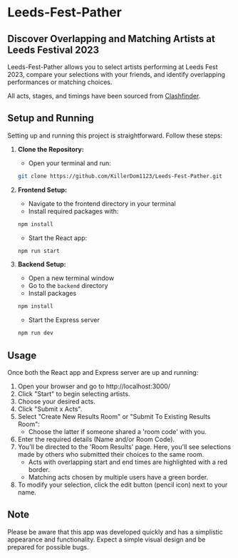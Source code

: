 # Leeds-Fest-Pather
## Discover Overlapping and Matching Artists at Leeds Festival 2023

Leeds-Fest-Pather allows you to select artists performing at Leeds Fest 2023, compare your selections with your friends, and identify overlapping performances or matching choices.

All acts, stages, and timings have been sourced from [Clashfinder](https://clashfinder.com/m/leeds23).

## Setup and Running
Setting up and running this project is straightforward. Follow these steps:

1. **Clone the Repository:**

   * Open your terminal and run:
   ```sh
   git clone https://github.com/KillerDom1123/Leeds-Fest-Pather.git
   ```
2. **Frontend Setup:**
    * Navigate to the frontend directory in your terminal
    * Install required packages with:
    ```sh
    npm install
    ```
    * Start the React app:
    ```sh
    npm run start
    ```
3. **Backend Setup:**
    * Open a new terminal window
    * Go to the `backend` directory
    * Install packages
    ```sh
    npm install
    ```
    * Start the Express server
    ```sh
    npm run dev
    ```

## Usage
Once both the React app and Express server are up and running:

1. Open your browser and go to http://localhost:3000/
2. Click "Start" to begin selecting artists.
3. Choose your desired acts.
4. Click "Submit x Acts".
5. Select "Create New Results Room" or "Submit To Existing Results Room":
   * Choose the latter if someone shared a 'room code' with you.
6. Enter the required details (Name and/or Room Code).
7. You'll be directed to the 'Room Results' page. Here, you'll see selections made by others who submitted their choices to the same room.
   * Acts with overlapping start and end times are highlighted with a red border.
   * Matching acts chosen by multiple users have a green border.
8.  To modify your selection, click the edit button (pencil icon) next to your name.

## Note
Please be aware that this app was developed quickly and has a simplistic appearance and functionality. Expect a simple visual design and be prepared for possible bugs.
